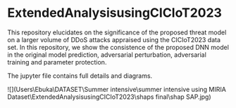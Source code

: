 # ExtendedAnalysisusingCICIoT2023
This repository elucidates on the significance of the proposed threat model on a larger volume of DDoS attacks appraised using the CICIoT2023 data set.
In this repository, we show the consistence of the proposed DNN model in the original model prediction, adversarial perturbation, adversarial training and parameter protection.



The jupyter file contains full details and diagrams.


![](Users\Ebuka\DATASET\Summer intensive\summer intensive using MIRIA Dataset\ExtendedAnalysisusingCICIoT2023\shaps final\shap SAP.jpg)

